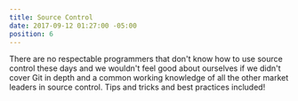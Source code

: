 ```yaml
---
title: Source Control
date: 2017-09-12 01:27:00 -05:00
position: 6
---
```


There are no respectable programmers that don't know how to use source control these days and we wouldn't feel good about ourselves if we didn't cover Git in depth and a common working knowledge of all the other market leaders in source control. Tips and tricks and best practices included!